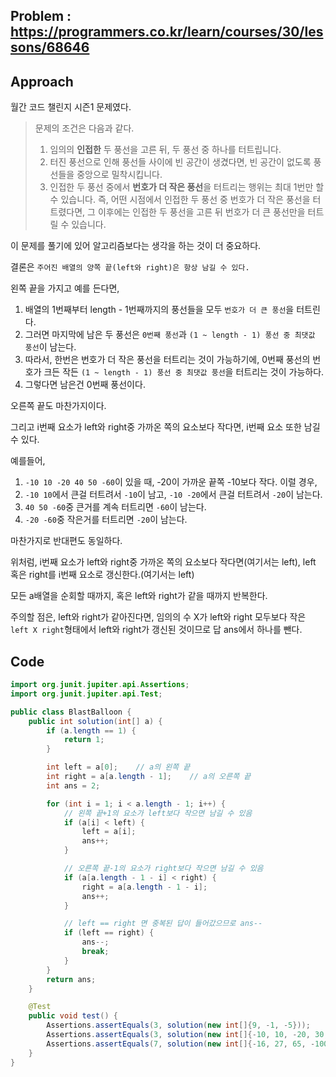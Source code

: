 ## Problem : https://programmers.co.kr/learn/courses/30/lessons/68646

## Approach

월간 코드 챌린지 시즌1 문제였다.

> 문제의 조건은 다음과 같다.
>
> 1. 임의의 **인접한** 두 풍선을 고른 뒤, 두 풍선 중 하나를 터트립니다.
> 2. 터진 풍선으로 인해 풍선들 사이에 빈 공간이 생겼다면, 빈 공간이 없도록 풍선들을 중앙으로 밀착시킵니다.
> 3. 인접한 두 풍선 중에서 **번호가 더 작은 풍선**을 터트리는 행위는 최대 1번만 할 수 있습니다. 즉, 어떤 시점에서 인접한 두 풍선 중 번호가 더 작은 풍선을 터트렸다면, 그 이후에는 인접한 두 풍선을 고른 뒤 번호가 더 큰 풍선만을 터트릴 수 있습니다.

이 문제를 풀기에 있어 알고리즘보다는 생각을 하는 것이 더 중요하다.



결론은 `주어진 배열의 양쪽 끝(left와 right)은 항상 남길 수 있다.`

왼쪽 끝을 가지고 예를 든다면, 

1. 배열의 1번째부터 length - 1번째까지의 풍선들을 모두 `번호가 더 큰 풍선`을 터트린다.
2. 그러면 마지막에 남은 두 풍선은 `0번째 풍선`과 `(1 ~ length - 1) 풍선 중 최댓값 풍선`이 남는다.
3. 따라서, 한번은 번호가 더 작은 풍선을 터트리는 것이 가능하기에, 0번째 풍선의 번호가 크든 작든 `(1 ~ length - 1) 풍선 중 최댓값 풍선`을 터트리는 것이 가능하다.
4. 그렇다면 남은건 0번째 풍선이다.



오른쪽 끝도 마찬가지이다.

그리고 i번째 요소가 left와 right중 가까온 쪽의 요소보다 작다면, i번째 요소 또한 남길 수 있다.

예를들어,

1. `-10 10 -20 40 50 -60`이 있을 때, -20이 가까운 끝쪽 -10보다 작다. 이럴 경우,
2. `-10 10`에서 큰걸 터트려서 `-10`이 남고, `-10 -20`에서 큰걸 터트려서 `-20`이 남는다.
3. `40 50 -60`중 큰거를 계속 터트리면 `-60`이 남는다.
4. `-20 -60`중 작은거를 터트리면 `-20`이 남는다.

마찬가지로 반대편도 동일하다. 



위처럼, i번째 요소가 left와 right중 가까온 쪽의 요소보다 작다면(여기서는 left), left 혹은 right를 i번째 요소로 갱신한다.(여기서는 left)

모든 a배열을 순회할 때까지, 혹은 left와 right가 같을 때까지 반복한다.

주의할 점은, left와 right가 같아진다면, 임의의 수 X가 left와 right 모두보다 작은 `left X right`형태에서  left와 right가 갱신된 것이므로 답 ans에서 하나를 뺀다.

## Code

```java
import org.junit.jupiter.api.Assertions;
import org.junit.jupiter.api.Test;

public class BlastBalloon {
    public int solution(int[] a) {
        if (a.length == 1) {
            return 1;
        }

        int left = a[0];    // a의 왼쪽 끝
        int right = a[a.length - 1];    // a의 오른쪽 끝
        int ans = 2;

        for (int i = 1; i < a.length - 1; i++) {
            // 왼쪽 끝+1의 요소가 left보다 작으면 남길 수 있음
            if (a[i] < left) {
                left = a[i];
                ans++;
            }

            // 오른쪽 끝-1의 요소가 right보다 작으면 남길 수 있음
            if (a[a.length - 1 - i] < right) {
                right = a[a.length - 1 - i];
                ans++;
            }

            // left == right 면 중복된 답이 들어갔으므로 ans--
            if (left == right) {
                ans--;
                break;
            }
        }
        return ans;
    }

    @Test
    public void test() {
        Assertions.assertEquals(3, solution(new int[]{9, -1, -5}));
        Assertions.assertEquals(3, solution(new int[]{-10, 10, -20, 30, 40, -60}));
        Assertions.assertEquals(7, solution(new int[]{-16, 27, 65, -100, 58, -92, -71, -68, -61, -33}));
    }
}
```

